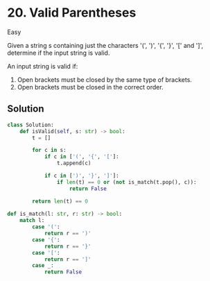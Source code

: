 # 20. Valid Parentheses

Easy

Given a string s containing just the characters '(', ')', '{', '}', '[' and ']',
determine if the input string is valid.

An input string is valid if:

1. Open brackets must be closed by the same type of brackets.
2. Open brackets must be closed in the correct order.

## Solution

```python
class Solution:
    def isValid(self, s: str) -> bool:
        t = []

        for c in s:
            if c in ['(', '{', '[']:
                t.append(c)

            if c in [')', '}', ']']:
                if len(t) == 0 or (not is_match(t.pop(), c)):
                    return False

        return len(t) == 0
      
def is_match(l: str, r: str) -> bool:
    match l:
        case '(':
            return r == ')'
        case '{':
            return r == '}'
        case '[':
            return r == ']'
        case _:
            return False
```
